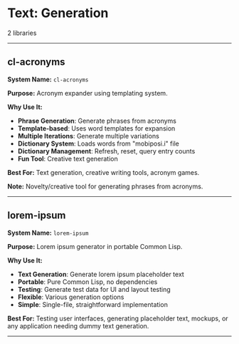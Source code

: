 # Text: Generation

2 libraries

---

## cl-acronyms

**System Name:** `cl-acronyms`

**Purpose:** Acronym expander using templating system.

**Why Use It:**
- **Phrase Generation**: Generate phrases from acronyms
- **Template-based**: Uses word templates for expansion
- **Multiple Iterations**: Generate multiple variations
- **Dictionary System**: Loads words from "mobiposi.i" file
- **Dictionary Management**: Refresh, reset, query entry counts
- **Fun Tool**: Creative text generation

**Best For:** Text generation, creative writing tools, acronym games.

**Note:** Novelty/creative tool for generating phrases from acronyms.

---


## lorem-ipsum

**System Name:** `lorem-ipsum`

**Purpose:** Lorem ipsum generator in portable Common Lisp.

**Why Use It:**
- **Text Generation**: Generate lorem ipsum placeholder text
- **Portable**: Pure Common Lisp, no dependencies
- **Testing**: Generate test data for UI and layout testing
- **Flexible**: Various generation options
- **Simple**: Single-file, straightforward implementation

**Best For:** Testing user interfaces, generating placeholder text, mockups, or any application needing dummy text generation.

---


